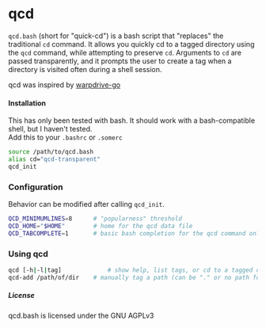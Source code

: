 # qcd

`qcd.bash` (short for "quick-cd") is a bash script that "replaces" the traditional `cd` command. It allows you quickly cd to a tagged directory using the `qcd` command, while attempting to preserve `cd`. Arguments to `cd` are passed transparently, and it prompts the user to create a tag when a directory is visited often during a shell session.

qcd was inspired by [warpdrive-go](https://github.com/quackduck/warpdrive-go)

#### Installation
This has only been tested with bash. It should work with a bash-compatible shell, but I haven't tested.\
Add this to your `.bashrc` or `.somerc` 
```bash
source /path/to/qcd.bash 
alias cd="qcd-transparent"
qcd_init
```

### Configuration
Behavior can be modified after calling `qcd_init`.
```bash
QCD_MINIMUMLINES=8		# "popularness" threshold
QCD_HOME="$HOME"		# home for the qcd data file
QCD_TABCOMPLETE=1		# basic bash completion for the qcd command only
```

### Using qcd
```bash
qcd [-h|-l|tag]				# show help, list tags, or cd to a tagged directory
qcd-add /path/of/dir    # manually tag a path (can be "." or no path for full interactive mode)
```

##### License
qcd.bash is licensed under the GNU AGPLv3
